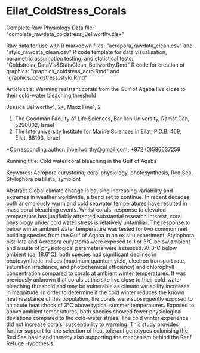 # Eilat_ColdStress_Corals
Complete Raw Physiology Data file: "complete_rawdata_coldstress_Bellworthy.xlsx"

Raw data for use with R markdown files: "acropora_rawdata_clean.csv" and "stylo_rawdata_clean.csv"
R code template for data visualisation, parametric assumption testing, and statistical tests: "Coldstress_DataVis&StatsClean_Bellworthy.Rmd"
R code for creation of graphics: "graphics_coldstess_acro.Rmd" and "graphics_coldstress_stylo.Rmd"


Article title: Warming resistant corals from the Gulf of Aqaba live close to their cold-water bleaching threshold

Jessica Bellworthy1, 2*, Maoz Fine1, 2
1.	The Goodman Faculty of Life Sciences, Bar Ilan University, Ramat Gan, 5290002, Israel
2.	The Interuniversity Institute for Marine Sciences in Eilat, P.O.B. 469, Eilat, 88103, Israel

*Corresponding author: jhbellworthy@gmail.com; +972 (0)586637259


Running title: Cold water coral bleaching in the Gulf of Aqaba


Keywords: Acropora eurystoma, coral physiology, photosynthesis, Red Sea, Stylophora pistillata, symbiont 


Abstract
Global climate change is causing increasing variability and extremes in weather worldwide, a trend set to continue. 
In recent decades both anomalously warm and cold seawater temperatures have resulted in mass coral bleaching events. 
Whilst corals' response to elevated temperature has justifiably attracted substantial research interest, coral 
physiology under cold water stress is relatively unfamiliar. The response to below winter ambient water temperature 
was tested for two common reef building species from the Gulf of Aqaba in an ex situ experiment. Stylophora pistillata 
and Acropora eurystoma were exposed to 1 or 3°C below ambient and a suite of physiological parameters were assessed. 
At 3°C below ambient (ca. 18.6°C), both species had significant declines in photosynthetic indices (maximum quantum yield, 
electron transport rate, saturation irradiance, and photochemical efficiency) and chlorophyll concentration compared 
to corals at ambient winter temperatures. It was previously unknown that corals at this site live close to their 
cold-water bleaching threshold and may be vulnerable as climate variability increases in magnitude. In order to determine
if the cold winter reduces the known heat resistance of this population, the corals were subsequently exposed to an acute heat 
shock of 3°C above typical summer temperatures. Exposed to above ambient temperatures, both species showed fewer physiological deviations
compared to the cold-water stress. The cold winter experience did not increase corals' susceptibility to warming. 
This study provides further support for the selection of heat tolerant genotypes colonising the Red Sea basin and thereby 
also supporting the mechanism behind the Reef Refuge Hypothesis.
